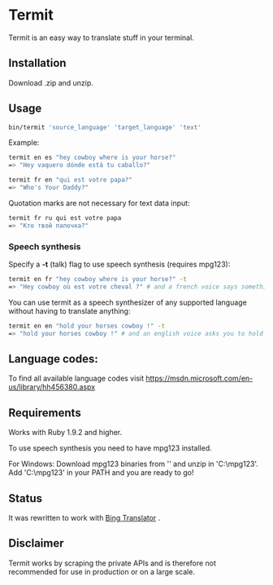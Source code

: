 # Termit

Termit is an easy way to translate stuff in your terminal.

## Installation
Download .zip and unzip.

## Usage
```bash
bin/termit 'source_language' 'target_language' 'text'
```

Example:

```bash
termit en es "hey cowboy where is your horse?"
=> "Hey vaquero dónde está tu caballo?"

termit fr en "qui est votre papa?"
=> "Who's Your Daddy?"
```

Quotation marks are not necessary for text data input:
```bash
termit fr ru qui est votre papa
=> "Кто твой папочка?"
```

### Speech synthesis

Specify a **-t** (talk) flag to use speech synthesis (requires mpg123):
```bash
termit en fr "hey cowboy where is your horse?" -t
=> "Hey cowboy où est votre cheval ?" # and a french voice says something about a horse
```

You can use termit as a speech synthesizer of any supported language without having to translate anything:
```bash
termit en en "hold your horses cowboy !" -t
=> "hold your horses cowboy !" # and an english voice asks you to hold on
```

## Language codes:

To find all available language codes visit https://msdn.microsoft.com/en-us/library/hh456380.aspx

## Requirements

Works with Ruby 1.9.2 and higher.

To use speech synthesis you need to have mpg123 installed.

For Windows:
Download mpg123 binaries from '' and unzip in 'C:\mpg123'. Add 'C:\mpg123' in your PATH and you are ready to go! 

## Status

It was rewritten to work with [Bing Translator](https://www.bing.com/translator) . 

## Disclaimer

Termit works by scraping the private APIs and is therefore not recommended for use in production or on a large scale.

